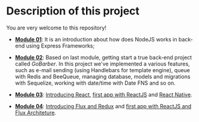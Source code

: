 # Description of this project

You are very welcome to this repository!

- **[Module 01](./module01/)**: It is an introduction about how does NodeJS works in back-end using Express Frameworks;

- **[Module 02](./module02)**: Based on last module, getting start a true back-end project called _GoBarber_. In this project we've implemented a various features, such as e-mail sending (using Handlebars for template engine), queue with Redis and BeeQueue, managing database, models and migrations with Sequelize, working with date/time with Date FNS and so on.

- **[Module 03](./module03)**: [Introducing React](./module03/react/), [first app with ReactJS](./module03/react-first-project/) and [React Native](./module03/react_native_project/).

- **[Module 04](./module04)**: [Introducing Flux and Redux](./module04/flux/) and [first app with ReactJS and Flux Architeture](./module04/flux//project).
